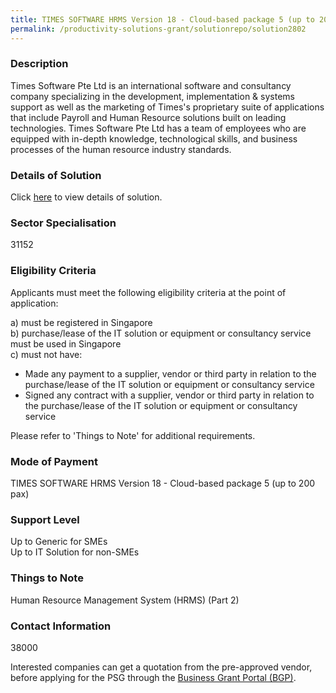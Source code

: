 ```yaml
---
title: TIMES SOFTWARE HRMS Version 18 - Cloud-based package 5 (up to 200 pax)
permalink: /productivity-solutions-grant/solutionrepo/solution2802
---
```


### Description

Times Software Pte Ltd is an international software and consultancy company specializing in the development, implementation & systems support as well as the marketing of Times's proprietary suite of applications that include Payroll and Human Resource solutions built on leading technologies.
Times Software Pte Ltd has a team of employees who are equipped with in-depth knowledge, technological skills, and business processes of the human resource industry standards.

### Details of Solution

Click <a href='Times Software Pte Ltd' target='_blank' rel='noopener'>here</a> to view details of solution.

### Sector Specialisation

 31152 

### Eligibility Criteria

Applicants must meet the following eligibility criteria at the point of application:

a) must be registered in Singapore <br>
b) purchase/lease of the IT solution or equipment or consultancy service must be used in Singapore <br>
c) must not have:
- Made any payment to a supplier, vendor or third party in relation to the purchase/lease of the IT solution or equipment or consultancy service
- Signed any contract with a supplier, vendor or third party in relation to the purchase/lease of the IT solution or equipment or consultancy service

Please refer to 'Things to Note' for additional requirements.

### Mode of Payment
TIMES SOFTWARE HRMS Version 18 - Cloud-based package 5 (up to 200 pax)

### Support Level
Up to Generic for SMEs <br>
Up to IT Solution for non-SMEs

### Things to Note
Human Resource Management System (HRMS) (Part 2)

### Contact Information
38000

Interested companies can get a quotation from the pre-approved vendor, before applying for the PSG through the <a target='_blank' rel='noopener' href='https://www.businessgrants.gov.sg/'>Business Grant Portal (BGP)</a>.
